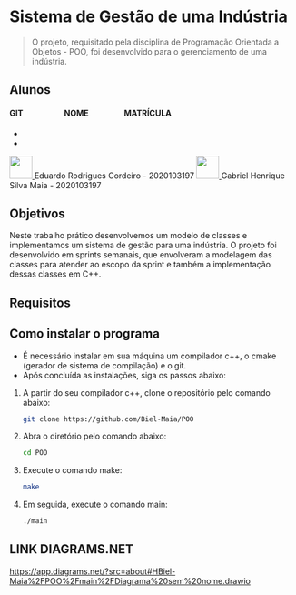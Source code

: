 # Sistema de Gestão de uma Indústria
> O projeto, requisitado pela disciplina de Programação Orientada a Objetos - POO, foi desenvolvido para o gerenciamento de uma indústria.

## Alunos
#### GIT &ensp;&ensp;&ensp;&ensp;&ensp; &ensp;  &ensp; &ensp;     NOME &ensp;&ensp;&ensp; &ensp;&ensp;&ensp; &ensp;     MATRÍCULA
-
-
<a href="https://github.com/eduardorc14">
<img src="https://avatars.githubusercontent.com/u/74201194?v=4" height="40" width="40">
</a>
Eduardo Rodrigues Cordeiro - 2020103197
<a href="https://github.com/Biel-Maia">
   
<img src="https://avatars.githubusercontent.com/u/102741330?v=4.png" height="40" width="40">
</a>
Gabriel Henrique Silva Maia - 2020103197

## Objetivos
   Neste trabalho prático desenvolvemos um modelo de classes e
implementamos um sistema de gestão para uma indústria. O projeto
foi desenvolvido em sprints semanais, que envolveram a modelagem das
classes para atender ao escopo da sprint e também a implementação
dessas classes em C++. 

## Requisitos

## Como instalar o programa
- É necessário instalar em sua máquina um compilador c++, o cmake (gerador de sistema de compilação) e o git.
- Após concluída as instalações, siga os passos abaixo:

1. A partir do seu compilador c++, clone o repositório pelo comando abaixo:
   ```sh
   git clone https://github.com/Biel-Maia/POO
   ```
2. Abra o diretório pelo comando abaixo:
    ```sh
    cd POO
    ```
3. Execute o comando make:
    ```sh
    make
    ```
4. Em seguida, execute o comando main:
    ```sh
    ./main
    ```



































## LINK DIAGRAMS.NET
https://app.diagrams.net/?src=about#HBiel-Maia%2FPOO%2Fmain%2FDiagrama%20sem%20nome.drawio
